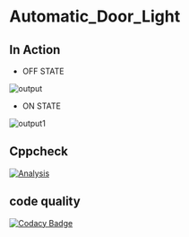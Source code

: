 # Automatic_Door_Light
## In Action
* OFF STATE

![output](https://user-images.githubusercontent.com/101395036/164628466-dec9c353-d8ba-43e8-8ef5-79e9165c96b2.png)

* ON STATE

![output1](https://user-images.githubusercontent.com/101395036/164628663-2ca6c769-41b7-4b79-954f-d866408173ee.png)

## Cppcheck
[![Analysis](https://github.com/KUMARNUNAVATH/M1_CALCULATOR/actions/workflows/analysis.yml/badge.svg)](https://github.com/KUMARNUNAVATH/M1_CALCULATOR/actions/workflows/analysis.yml)
## code quality
[![Codacy Badge](https://app.codacy.com/project/badge/Grade/fd361452eb9e41dbb1f40131431971bb)](https://www.codacy.com/gh/KUMARNUNAVATH/M2_Automatic_Door_Light/dashboard?utm_source=github.com&amp;utm_medium=referral&amp;utm_content=KUMARNUNAVATH/M2_Automatic_Door_Light&amp;utm_campaign=Badge_Grade)
